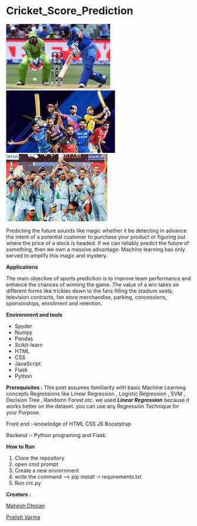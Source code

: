 # Cricket_Score_Prediction
 ![](images/download.jpg)
 ![](images/ipl.jpg)
 ![](images/t20.jpg)
 
Predicting the future sounds like magic whether it be detecting in advance the intent of a potential customer to purchase your product or figuring out where the price of a stock is headed. If we can reliably predict the future of something, then we own a massive advantage. Machine learning has only served to amplify this magic and mystery.

**Applications**

The main objective of sports prediction is to improve team performance and enhance the chances of winning the game. The value of a win takes on different forms like trickles down to the fans filling the stadium seats, television contracts, fan store merchandise, parking, concessions, sponsorships, enrollment and retention.

**Environment and tools**
- Spyder
- Numpy
- Pandas
- Scikit-learn
- HTML
- CSS
- JavaScript
- Flask
- Python

**Prerequisites :**
This post assumes familiarity with basic Machine Learning concepts Regressions like Linear Regression , Logistic Regression , SVM , Decision Tree , Randomn Forest etc.
we used ***Linear Regression*** because it works better on the dataset.
you can use any Regression Technique for your Purpose.

Front end :-knowledge of HTML CSS JS Booststrap

Backend :- Python programing and Flask.

**How to Run**
1. Clone the repository
2. open cmd prompt
3. Create a new enviornment
4. write the command --> pip install -r requirements.txt
5. Run crc.py

**Creators :**

 [Mahesh Dhoran](https://www.linkedin.com/in/maheshdhoran/)
 
 [Pratish Varma](https://www.linkedin.com/in/pratishvarma/)
